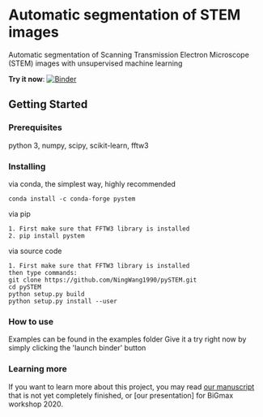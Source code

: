 # Automatic segmentation of STEM images

Automatic segmentation of Scanning Transmission Electron Microscope (STEM) images with unsupervised machine learning

**Try it now**:
 [![Binder](https://mybinder.org/badge_logo.svg)](https://mybinder.org/v2/gh/NingWang1990/pySTEM/master?filepath=examples)

## Getting Started

### Prerequisites
python 3, numpy, scipy, scikit-learn, fftw3 
### Installing
via conda, the simplest way, highly recommended
```
conda install -c conda-forge pystem
```
via pip
```
1. First make sure that FFTW3 library is installed 
2. pip install pystem
```
via source code
```
1. First make sure that FFTW3 library is installed 
then type commands:
git clone https://github.com/NingWang1990/pySTEM.git
cd pySTEM
python setup.py build
python setup.py install --user
```

### How to use
Examples can be found in the examples folder 
Give it a try right now by simply clicking the 'launch binder' button

### Learning more
If you want to learn more about this project, you may read [our manuscript](https://github.com/NingWang1990/pySTEM/blob/master/paper/paper_segmentation.pdf?raw=true) that is not yet completely finished, or [our presentation] for BiGmax workshop 2020.

